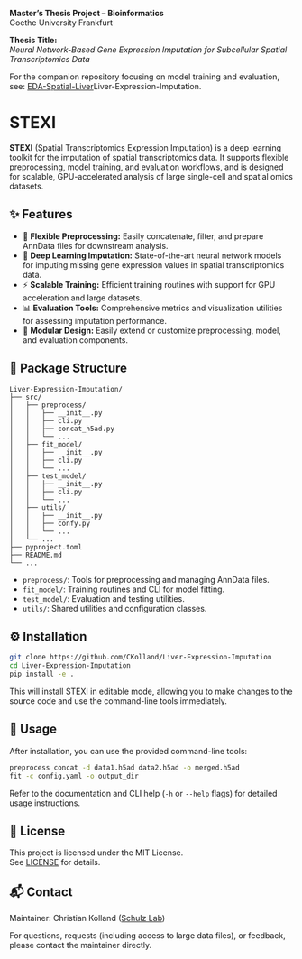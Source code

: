 **Master’s Thesis Project – Bioinformatics**  
Goethe University Frankfurt

**Thesis Title:**  
*Neural Network-Based Gene Expression Imputation for Subcellular Spatial Transcriptomics Data*

For the companion repository focusing on model training and evaluation, see: [EDA-Spatial-Liver](https://github.com/CKolland/EDA-Spatial-Liver)Liver-Expression-Imputation.

# STEXI

**STEXI** (Spatial Transcriptomics Expression Imputation) is a deep learning toolkit for the imputation of spatial transcriptomics data. It supports flexible preprocessing, model training, and evaluation workflows, and is designed for scalable, GPU-accelerated analysis of large single-cell and spatial omics datasets.

## ✨ Features

- 🧹 **Flexible Preprocessing:** Easily concatenate, filter, and prepare AnnData files for downstream analysis.
- 🤖 **Deep Learning Imputation:** State-of-the-art neural network models for imputing missing gene expression values in spatial transcriptomics data.
- ⚡ **Scalable Training:** Efficient training routines with support for GPU acceleration and large datasets.
- 📊 **Evaluation Tools:** Comprehensive metrics and visualization utilities for assessing imputation performance.
- 🧩 **Modular Design:** Easily extend or customize preprocessing, model, and evaluation components.

## 📂 Package Structure

```
Liver-Expression-Imputation/
├── src/
│   ├── preprocess/
│   │   ├── __init__.py
│   │   ├── cli.py
│   │   ├── concat_h5ad.py
│   │   └── ...
│   ├── fit_model/
│   │   ├── __init__.py
│   │   ├── cli.py
│   │   └── ...
│   ├── test_model/
│   │   ├── __init__.py
│   │   ├── cli.py
│   │   └── ...
│   ├── utils/
│   │   ├── __init__.py
│   │   ├── confy.py
│   │   └── ...
│   └── ...
├── pyproject.toml
├── README.md
└── ...
```

- `preprocess/`: Tools for preprocessing and managing AnnData files.
- `fit_model/`: Training routines and CLI for model fitting.
- `test_model/`: Evaluation and testing utilities.
- `utils/`: Shared utilities and configuration classes.

## ⚙️ Installation

```sh
git clone https://github.com/CKolland/Liver-Expression-Imputation
cd Liver-Expression-Imputation
pip install -e .
```

This will install STEXI in editable mode, allowing you to make changes to the source code and use the command-line tools immediately.

## 🚀 Usage

After installation, you can use the provided command-line tools:

```sh
preprocess concat -d data1.h5ad data2.h5ad -o merged.h5ad
fit -c config.yaml -o output_dir
```

Refer to the documentation and CLI help (`-h` or `--help` flags) for detailed usage instructions.

## 📜 License

This project is licensed under the MIT License.  
See [LICENSE](LICENSE) for details.

## 📬 Contact

Maintainer: Christian Kolland ([Schulz Lab](https://schulzlab.github.io/))

For questions, requests (including access to large data files), or feedback, please contact the maintainer directly.
